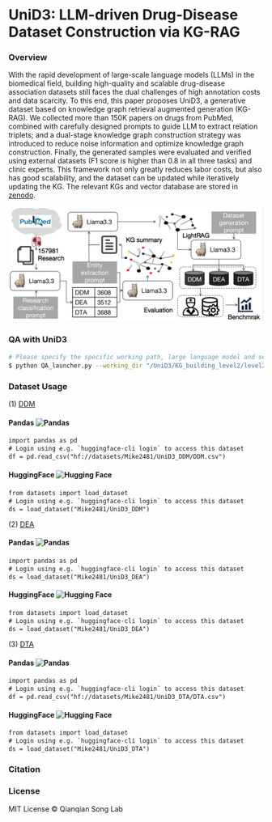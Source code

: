 # UniD3: LLM-driven Drug-Disease Dataset Construction via KG-RAG


### Overview
With the rapid development of large-scale language models (LLMs) in the biomedical field, building high-quality and scalable drug-disease association datasets still faces the dual challenges of high annotation costs and data scarcity. To this end, this paper proposes UniD3, a generative dataset based on knowledge graph retrieval augmented generation (KG-RAG). We collected more than 150K papers on drugs from PubMed, combined with carefully designed prompts to guide LLM to extract relation triplets; and a dual-stage knowledge graph construction strategy was introduced to reduce noise information and optimize knowledge graph construction. Finally, the generated samples were evaluated and verified using external datasets (F1 score is higher than 0.8 in all three tasks) and clinic experts. This framework not only greatly reduces labor costs, but also has good scalability, and the dataset can be updated while iteratively updating the KG. 
The relevant KGs and vector database are stored in [zenodo](https://zenodo.org/records/14938211).

![The workflow of Uni$D^3$](wkfl.png)


### QA with UniD3
   ```bash
   # Please specify the specific working path, large language model and search method.
   $ python QA_launcher.py --working_dir "/UniD3/KG_building_level2/level2_T2_70B" --model "myllama3.3_70B" --mode "mix"
   ```



### Dataset Usage  
   (1) [DDM](https://huggingface.co/datasets/Mike2481/UniD3_DDM)
   
   #### Pandas  <img src="https://pandas.pydata.org/static/img/pandas_mark.svg" alt="Pandas" width="20" />
   ```
   import pandas as pd
   # Login using e.g. `huggingface-cli login` to access this dataset
   df = pd.read_csv("hf://datasets/Mike2481/UniD3_DDM/DDM.csv")
   ```
   #### HuggingFace <img src="https://huggingface.co/front/assets/huggingface_logo.svg" alt="Hugging Face" width="20" />
   ```
   from datasets import load_dataset
   # Login using e.g. `huggingface-cli login` to access this dataset
   ds = load_dataset("Mike2481/UniD3_DDM")
   ```

   (2) [DEA](https://huggingface.co/datasets/Mike2481/UniD3_DEA)

   #### Pandas  <img src="https://pandas.pydata.org/static/img/pandas_mark.svg" alt="Pandas" width="20" />
   ```
   import pandas as pd
   # Login using e.g. `huggingface-cli login` to access this dataset
   ds = load_dataset("Mike2481/UniD3_DEA")
   ```
   #### HuggingFace <img src="https://huggingface.co/front/assets/huggingface_logo.svg" alt="Hugging Face" width="20" />
   ```
   from datasets import load_dataset
   # Login using e.g. `huggingface-cli login` to access this dataset
   ds = load_dataset("Mike2481/UniD3_DEA")
   ```
   
   (3) [DTA](https://huggingface.co/datasets/Mike2481/UniD3_DTA)

   #### Pandas  <img src="https://pandas.pydata.org/static/img/pandas_mark.svg" alt="Pandas" width="20" />
   ```
   import pandas as pd
   # Login using e.g. `huggingface-cli login` to access this dataset
   df = pd.read_csv("hf://datasets/Mike2481/UniD3_DTA/DTA.csv")
   ```
   #### HuggingFace <img src="https://huggingface.co/front/assets/huggingface_logo.svg" alt="Hugging Face" width="20" />
   ```
   from datasets import load_dataset
   # Login using e.g. `huggingface-cli login` to access this dataset
   ds = load_dataset("Mike2481/UniD3_DTA")
   ```
### Citation

### License
MIT License © Qianqian Song Lab
